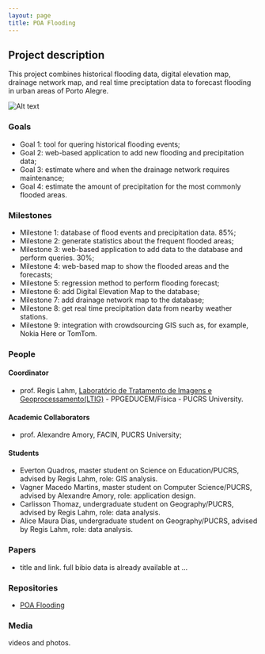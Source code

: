```yaml
---
layout: page
title: POA Flooding
---
```


## Project description

This project combines historical flooding data, digital elevation map, drainage network map, and real time preciptation data to forecast flooding in urban areas of Porto Alegre.

![Alt text](./proj1.jpg?raw=true "Project diagram")

### Goals

 - Goal 1: tool for quering historical flooding events;
 - Goal 2: web-based application to add new flooding and precipitation data;
 - Goal 3: estimate where and when the drainage network requires maintenance;
 - Goal 4: estimate the amount of precipitation for the most commonly flooded areas.

### Milestones

 - Milestone 1: database of flood events and precipitation data. 85%;
 - Milestone 2: generate statistics about the frequent flooded areas;
 - Milestone 3: web-based application to add data to the database and perform queries. 30%;
 - Milestone 4: web-based map to show the flooded areas and the forecasts;
 - Milestone 5: regression method to perform flooding forecast;
 - Milestone 6: add Digital Elevation Map to the database;
 - Milestone 7: add drainage network map to the database;
 - Milestone 8: get real time precipitation data from nearby weather stations.
 - Milestone 9: integration with crowdsourcing GIS such as, for example, Nokia Here or TomTom.

### People


#### Coordinator

 - prof. Regis Lahm, [Laboratório de Tratamento de Imagens e Geoprocessamento(LTIG)](http://www.pucrs.br/ffch/lab-geo/) - PPGEDUCEM/Física - PUCRS University.

#### Academic Collaborators

 - prof. Alexandre Amory, FACIN, PUCRS University;

#### Students

 - Everton Quadros, master student on Science on Education/PUCRS, advised by Regis Lahm, role: GIS analysis.
 - Vagner Macedo Martins, master student on Computer Science/PUCRS, advised by Alexandre Amory, role: application design.
 - Carlisson Thomaz, undergraduate student on Geography/PUCRS, advised by Regis Lahm, role: data analysis.
 - Alice Maura Dias, undergraduate student on Geography/PUCRS, advised by Regis Lahm, role: data analysis.
 

### Papers

 - title and link. full bibio data is already available at ...

### Repositories

 - [POA Flooding](https://github.com/disaster-robotics-proalertas/poa-flooding)

### Media 

videos and photos.

